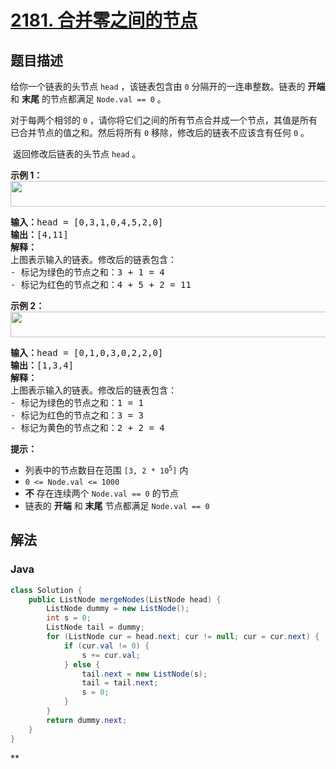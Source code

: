 # [2181. 合并零之间的节点](https://leetcode.cn/problems/merge-nodes-in-between-zeros)

## 题目描述

<p>给你一个链表的头节点 <code>head</code> ，该链表包含由 <code>0</code> 分隔开的一连串整数。链表的 <strong>开端</strong> 和 <strong>末尾</strong> 的节点都满足 <code>Node.val == 0</code> 。</p>

<p>对于每两个相邻的 <code>0</code> ，请你将它们之间的所有节点合并成一个节点，其值是所有已合并节点的值之和。然后将所有 <code>0</code> 移除，修改后的链表不应该含有任何 <code>0</code> 。</p>

<p>&nbsp;返回修改后链表的头节点 <code>head</code> 。</p>

<p><strong>示例 1：<br />
<img alt="" src="https://fastly.jsdelivr.net/gh/doocs/leetcode@main/solution/2100-2199/2181.Merge%20Nodes%20in%20Between%20Zeros/images/ex1-1.png" style="width: 600px; height: 41px;" /></strong></p>

<pre>
<strong>输入：</strong>head = [0,3,1,0,4,5,2,0]
<strong>输出：</strong>[4,11]
<strong>解释：</strong>
上图表示输入的链表。修改后的链表包含：
- 标记为绿色的节点之和：3 + 1 = 4
- 标记为红色的节点之和：4 + 5 + 2 = 11
</pre>

<p><strong>示例 2：<br />
<img alt="" src="https://fastly.jsdelivr.net/gh/doocs/leetcode@main/solution/2100-2199/2181.Merge%20Nodes%20in%20Between%20Zeros/images/ex2-1.png" style="width: 600px; height: 41px;" /></strong></p>

<pre>
<strong>输入：</strong>head = [0,1,0,3,0,2,2,0]
<strong>输出：</strong>[1,3,4]
<strong>解释：</strong>
上图表示输入的链表。修改后的链表包含：
- 标记为绿色的节点之和：1 = 1
- 标记为红色的节点之和：3 = 3
- 标记为黄色的节点之和：2 + 2 = 4
</pre>

<p><strong>提示：</strong></p>

<ul>
	<li>列表中的节点数目在范围 <code>[3, 2 * 10<sup>5</sup>]</code> 内</li>
	<li><code>0 &lt;= Node.val &lt;= 1000</code></li>
	<li><strong>不</strong> 存在连续两个&nbsp;<code>Node.val == 0</code> 的节点</li>
	<li>链表的 <strong>开端</strong> 和 <strong>末尾</strong> 节点都满足 <code>Node.val == 0</code></li>
</ul>

## 解法

### **Java**

```java
class Solution {
    public ListNode mergeNodes(ListNode head) {
        ListNode dummy = new ListNode();
        int s = 0;
        ListNode tail = dummy;
        for (ListNode cur = head.next; cur != null; cur = cur.next) {
            if (cur.val != 0) {
                s += cur.val;
            } else {
                tail.next = new ListNode(s);
                tail = tail.next;
                s = 0;
            }
        }
        return dummy.next;
    }
}
```

**
